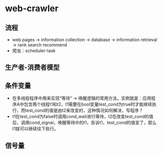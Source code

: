 # web-crawler

## 流程

- web pages -> information collection -> database -> information retrieval  -> rank search  recommend
- 爬虫：scheduler-task

## 生产者-消费者模型

## 条件变量

- 在多线程程序中用来实现“等待” -> 唤醒逻辑的常用方法，实例就是：应用程序A中包含两个线程t1和t2，t1需要在bool变量test_cond为true时才能继续执行，而test_cond的值是由t2来改变的，这种情况如何解决，写程序？
- t1在test_cond为false时调用cond_wait进行等待，t2在改变test_cond的值后，调用cond_signal，唤醒等待中的t1，告诉t1，test_cond的值变了，那么t1就可以继续往下执行。

## 信号量



